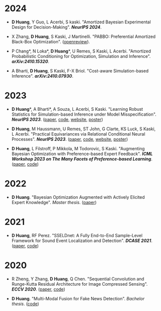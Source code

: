 # 2024

- **D Huang**, Y Guo, L Acerbi, S kaski. "Amortized Bayesian Experimental Design for Decision-Making". ***NeurIPS 2024***.

- X Zhang, **D Huang**, S Kaski, J Martinelli. "PABBO: Preferential Amortized Black-Box Optimization". ([openreview](https://openreview.net/forum?id=YhfrKB3Ah7&invitationId=ICLR.cc/2025/Conference/Submission3005/-/Rebuttal_Revision&referrer=%5BTasks%5D(%2Ftasks))).

- P Chang\*, N Loka\*, **D Huang**\*, U Remes, S Kaski, L Acerbi. "Amortized Probabilistic Conditioning for Optimization, Simulation and Inference". ***arXiv:2410.15320***. 

- A Bharti, **D Huang**, S Kaski, F-X Briol. "Cost-aware Simulation-based Inference". ***arXiv:2410.07930***.

# 2023

- **D Huang**\*, A Bharti\*, A Souza, L Acerbi, S Kaski. "Learning Robust Statistics for Simulation-based Inference under Model Misspecification". ***NeurIPS 2023***. ([paper](https://proceedings.neurips.cc/paper_files/paper/2023/hash/16c5b4102a6b6eb061e502ce6736ad8a-Abstract-Conference.html), [code](https://github.com/huangdaolang/robust-sbi), [website](https://neurips.cc/virtual/2023/poster/71604), [poster](https://neurips.cc/media/PosterPDFs/NeurIPS%202023/71604.png?t=1701420634.256249))

- **D Huang**, M Haussmann, U Remes, ST John, G Clarte, KS Luck, S Kaski, L Acerbi. "Practical Equivariances via Relational Conditional Neural Processes". ***NeurIPS 2023***. 
([paper](https://proceedings.neurips.cc/paper_files/paper/2023/hash/5d1a382162cb5ed326f1d3dbbfac4c82-Abstract-Conference.html), [code](https://github.com/acerbilab/relational-neural-processes), [website](https://neurips.cc/virtual/2023/poster/69998), [poster](https://neurips.cc/media/PosterPDFs/NeurIPS%202023/69998.png?t=1701903028.6444633))

- **D Huang**, L Filstroff, P Mikkola, M Todorovic, S Kaski. "Augmenting Bayesian Optimization with Preference-based Expert Feedback". ***ICML Workshop 2023 on The Many Facets of Preference-based Learning***. ([paper](https://arxiv.org/abs/2208.08742), [code](https://github.com/huangdaolang/pbnn-bo))

# 2022
- **D Huang**. "Bayesian Optimization Augmented with Actively Elicited Expert Knowledge". *Master thesis*. ([paper](https://aaltodoc.aalto.fi/handle/123456789/115226))


# 2021
- **D Huang**, RF Perez. "SSELDnet: A Fully End-to-End Sample-Level Framework for Sound Event Localization and Detection". ***DCASE 2021***. ([paper](https://dcase.community/documents/challenge2021/technical_reports/DCASE2021_Huang_24_t3.pdf), [code](https://github.com/huangdaolang/DCASE2021-SELD))


# 2020

- R Zheng, Y Zhang, **D Huang**, Q Chen. "Sequential Convolution and Runge-Kutta Residual Architecture for Image Compressed Sensing". ***ECCV 2020***. ([paper](https://www.ecva.net/papers/eccv_2020/papers_ECCV/papers/123540222.pdf), [code](https://github.com/huangdaolang/RK-CCSNet))

- **D Huang**. "Multi-Modal Fusion for Fake News Detection". *Bachelor thesis*. ([code](https://github.com/huangdaolang/Multimodal-Fusion-Fake-News-Detection))
